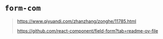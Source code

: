 # `form-com`


> https://www.qiyuandi.com/zhanzhang/zonghe/11785.html
>
> https://github.com/react-component/field-form?tab=readme-ov-file
